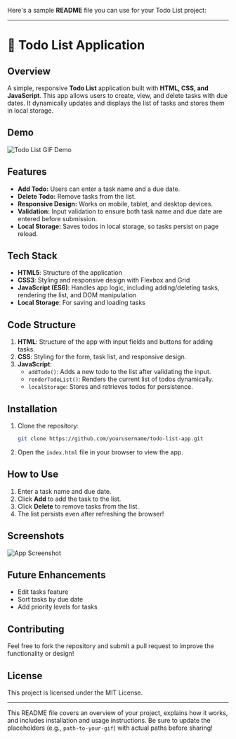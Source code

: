 Here's a sample **README** file you can use for your Todo List project:

---

# 📝 Todo List Application

## Overview
A simple, responsive **Todo List** application built with **HTML, CSS, and JavaScript**. This app allows users to create, view, and delete tasks with due dates. It dynamically updates and displays the list of tasks and stores them in local storage.

## Demo
![Todo List GIF Demo](path-to-your-gif)

## Features
- **Add Todo:** Users can enter a task name and a due date.
- **Delete Todo:** Remove tasks from the list.
- **Responsive Design:** Works on mobile, tablet, and desktop devices.
- **Validation:** Input validation to ensure both task name and due date are entered before submission.
- **Local Storage:** Saves todos in local storage, so tasks persist on page reload.

## Tech Stack
- **HTML5**: Structure of the application
- **CSS3**: Styling and responsive design with Flexbox and Grid
- **JavaScript (ES6)**: Handles app logic, including adding/deleting tasks, rendering the list, and DOM manipulation
- **Local Storage**: For saving and loading tasks

## Code Structure
1. **HTML**: Structure of the app with input fields and buttons for adding tasks.
2. **CSS**: Styling for the form, task list, and responsive design.
3. **JavaScript**:
   - `addTodo()`: Adds a new todo to the list after validating the input.
   - `renderTodoList()`: Renders the current list of todos dynamically.
   - `localStorage`: Stores and retrieves todos for persistence.

## Installation
1. Clone the repository:
   ```bash
   git clone https://github.com/yourusername/todo-list-app.git
   ```
2. Open the `index.html` file in your browser to view the app.

## How to Use
1. Enter a task name and due date.
2. Click **Add** to add the task to the list.
3. Click **Delete** to remove tasks from the list.
4. The list persists even after refreshing the browser!

## Screenshots
![App Screenshot](path-to-screenshot)

## Future Enhancements
- Edit tasks feature
- Sort tasks by due date
- Add priority levels for tasks

## Contributing
Feel free to fork the repository and submit a pull request to improve the functionality or design!

## License
This project is licensed under the MIT License.

---

This README file covers an overview of your project, explains how it works, and includes installation and usage instructions. Be sure to update the placeholders (e.g., `path-to-your-gif`) with actual paths before sharing!
